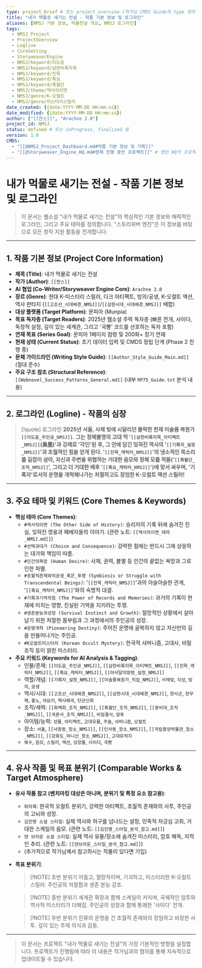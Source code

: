 ```yaml
---
type: project_brief # 또는 project_overview (작가님 CMDS Guide의 type 정의에 따름)
title: "내가 먹물로 새기는 전설 - 작품 기본 정보 및 로그라인"
aliases: [NMSJ 기본 정보, 먹물전설 개요, NMSJ 로그라인]
tags:
  - NMSJ_Project
  - ProjectOverview
  - Logline
  - CoreSetting
  - StoryweaverEngine
  - NMSJ/keyword/이도윤
  - NMSJ/keyword/삼한비록지묵
  - NMSJ/keyword/진묵
  - NMSJ/keyword/흑요
  - NMSJ/keyword/흑월단
  - NMSJ/theme/역사의이면
  - NMSJ/genre/K-오컬트
  - NMSJ/genre/미스터리스릴러
date_created: {{date:YYYY-MM-DD HH:mm:ss}}
date_modified: {{date:YYYY-MM-DD HH:mm:ss}}
author: ["[[찬스]]", "Arachne 2.0"]
project_id: NMSJ
status: defined # 또는 inProgress, finalized 등
version: 1.0
CMDS:
  - "[[@NMSJ_Project_Dashboard.md#작품 기본 정보 및 기획]]"
  - "[[@Storyweaver_Engine_HQ.md#현재 진행 중인 프로젝트]]" # 엔진 HQ의 프로젝트 목록과도 연결
---
```


# 내가 먹물로 새기는 전설 - 작품 기본 정보 및 로그라인

> 이 문서는 웹소설 "내가 먹물로 새기는 전설"의 핵심적인 기본 정보와 매력적인 로그라인, 그리고 주요 테마를 정의합니다. "스토리위버 엔진"은 이 정보를 바탕으로 모든 창작 지원 활동을 전개합니다.

---

## 1. 작품 기본 정보 (Project Core Information)

- **제목 (Title)**: 내가 먹물로 새기는 전설
- **작가 (Author)**: `[[찬스]]`
- **AI 협업 (Co-Writer/Storyweaver Engine Core)**: `Arachne 2.0`
- **장르 (Genre)**: 현대 K-미스터리 스릴러, 다크 아티팩트, 빙의/공생, K-오컬트 액션, 역사 판타지 (`[[고조선_시대배경_NMSJ]]`/`[[삼한시대_시대배경_NMSJ]]` 배합)
- **대상 플랫폼 (Target Platform)**: 문피아 (Munpia)
- **목표 독자층 (Target Readers)**: 2025년 웹소설 주력 독자층 (빠른 전개, 사이다, 독창적 설정, 깊이 있는 세계관, 그리고 '국뽕' 코드를 선호하는 독자 포함)
- **연재 목표 (Series Goal)**: 문피아 1페이지 점령 및 200화+ 장기 연재
- **현재 상태 (Current Status)**: 초기 데이터 입력 및 CMDS 정립 단계 (Phase 2 진행 중)
- **문체 가이드라인 (Writing Style Guide)**: `[[Author_Style_Guide_Main.md]]` (절대 준수)
- **주요 구조 참조 (Structural Reference)**: `[[Webnovel_Success_Patterns_General.md]]` (내부 `RP75_Guide.txt` 분석 내용)

---

## 2. 로그라인 (Logline) - 작품의 심장

> [!quote] 로그라인
> **2025년 서울, 사채 빚에 시달리던 몰락한 천재 미술품 복원가 `[[이도윤_주인공_NMSJ]]`. 그는 정체불명의 고대 먹 '`[[삼한비록지묵_아티팩트_NMSJ]]`(眞墨)'과 강제로 '각인'된 후, 그 안에 담긴 잊혀진 역사의 '`[[기록자_설정_NMSJ]]`'과 초월적인 힘을 얻게 된다. '`[[진묵_캐릭터_NMSJ]]`'의 냉소적인 목소리를 길잡이 삼아, 자신과 주변을 위협하는 거대한 음모와 정체 모를 적들('`[[흑월단_조직_NMSJ]]`', 그리고 더 거대한 배후 '`[[흑요_캐릭터_NMSJ]]`')에 맞서 싸우며, '기록자'로서의 운명을 개척해나가는 처절하고도 장엄한 K-오컬트 액션 스릴러!**

---

## 3. 주요 테마 및 키워드 (Core Themes & Keywords)

- **핵심 테마 (Core Themes)**:
    - `#역사의이면 (The Other Side of History)`: 승리자의 기록 뒤에 숨겨진 진실, 잊혀진 영웅과 패배자들의 이야기. (관련 노트: `[[역사의이면_테마_NMSJ.md]]`)
    - `#선택과대가 (Choice and Consequence)`: 강력한 힘에는 반드시 그에 상응하는 대가와 책임이 따름.
    - `#인간의욕망 (Human Desire)`: 사채, 권력, 불멸 등 인간의 끝없는 욕망과 그로 인한 파멸.
    - `#초월적존재와의공생_혹은_투쟁 (Symbiosis or Struggle with Transcendental Beings)`: '`[[진묵_캐릭터_NMSJ]]`'과의 아슬아슬한 관계, '`[[흑요_캐릭터_NMSJ]]`'와의 숙명적 대결.
    - `#기록과기억의힘 (The Power of Records and Memories)`: 과거의 기록이 현재에 미치는 영향, 진실된 기억을 지키려는 투쟁.
    - `#생존본능과성장 (Survival Instinct and Growth)`: 절망적인 상황에서 살아남기 위한 처절한 몸부림과 그 과정에서의 주인공의 성장.
    - `#운명개척 (Pioneering Destiny)`: 주어진 운명에 굴복하지 않고 자신만의 길을 만들어나가는 주인공.
    - `#K오컬트미스터리 (Korean Occult Mystery)`: 한국적 샤머니즘, 고대사, 비밀 조직 등이 얽힌 미스터리.
- **주요 키워드 (Keywords for AI Analysis & Tagging)**:
    - 인물/존재: `[[이도윤_주인공_NMSJ]]`, `[[삼한비록지묵_아티팩트_NMSJ]]`, `[[진묵_캐릭터_NMSJ]]`, `[[흑요_캐릭터_NMSJ]]`, `[[아사달의망령_설정_NMSJ]]`
    - 역할/개념: `[[기록자_설정_NMSJ]]`, `[[미술품복원가_직업_NMSJ]]`, `사채빚`, `각성`, `빙의`, `공생`
    - 역사/시대: `[[고조선_시대배경_NMSJ]]`, `[[삼한시대_시대배경_NMSJ]]`, `한사군`, `한무제`, `흉노`, `야요이`, `역사왜곡`, `단군신화`
    - 조직/세력: `[[화백회_조직_NMSJ]]`, `[[흑월단_조직_NMSJ]]`, `[[용비대_조직_NMSJ]]`, `[[국혼사_조직_NMSJ]]`, `비밀결사`, `암투`
    - 아이템/능력: `성물`, `아티팩트`, `고대유물`, `주술`, `샤머니즘`, `오컬트`
    - 장소: `서울`, `[[낙원동_장소_NMSJ]]`, `[[인사동_장소_NMSJ]]`, `[[국립중앙박물관_장소_NMSJ]]`, `[[강화도_마니산_장소_NMSJ]]`, `고대유적지`
    - `복수`, `음모`, `스릴러`, `액션`, `성장물`, `사이다`, `국뽕`

---

## 4. 유사 작품 및 목표 분위기 (Comparable Works & Target Atmosphere)

- **유사 작품 참고 (벤치마킹 대상은 아니며, 분위기 및 특정 요소 참고용)**:
    - `퇴마록`: 한국적 오컬트 분위기, 강력한 아티팩트, 초월적 존재와의 사투, 주인공의 고뇌와 성장.
    - `김진명 소설 스타일`: 실제 역사와 허구를 넘나드는 설정, 민족적 자긍심 고취, 거대한 스케일의 음모. (관련 노트: `[[김진명_스타일_분석_참고.md]]`)
    - `댄 브라운 소설 스타일`: 실제 역사 유물/장소에 숨겨진 미스터리, 암호 해독, 지적인 추리. (관련 노트: `[[댄브라운_스타일_분석_참고.md]]`)
    - (추가적으로 작가님께서 참고하시는 작품이 있다면 기입)
- **목표 분위기**:
    > [!NOTE] 초반 분위기
    > 어둡고, 절망적이며, 기괴하고, 미스터리한 K-오컬트 스릴러. 주인공의 처절함과 생존 본능 강조.

    > [!NOTE] 중반 분위기
    > 세계관 확장과 함께 스케일이 커지며, 국제적인 암투와 역사적 미스터리가 더해짐. 주인공의 성장과 함께 통쾌한 '사이다' 전개.

    > [!NOTE] 후반 분위기
    > 인류의 운명을 건 초월적 존재와의 장엄하고 비장한 사투. 깊이 있는 주제 의식과 감동.

---
> 이 문서는 프로젝트 "내가 먹물로 새기는 전설"의 가장 기본적인 방향을 설정합니다. 프로젝트가 진행됨에 따라 이 내용은 작가님과의 협의를 통해 지속적으로 업데이트될 수 있습니다.